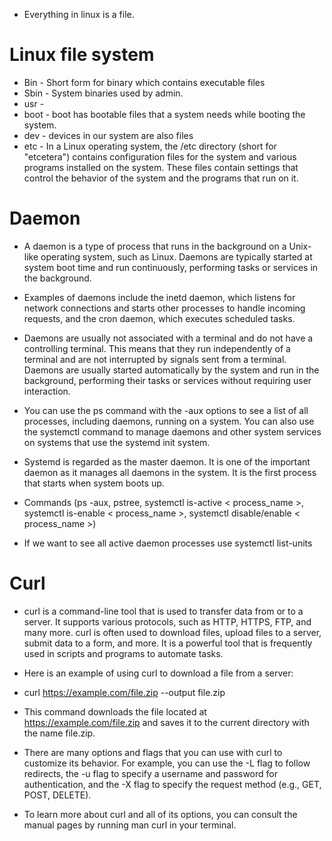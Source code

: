 - Everything in linux is a file.

# Linux file system
- Bin - Short form for binary which contains executable files
- Sbin - System binaries used by admin.
- usr - 
- boot - boot has bootable files that a system needs while booting the system.
- dev - devices in our system are also files
- etc - In a Linux operating system, the /etc directory (short for "etcetera") contains configuration files for the system and various programs installed on the system. These files contain settings that control the behavior of the system and the programs that run on it.

# Daemon 
- A daemon is a type of process that runs in the background on a Unix-like operating system, such as Linux. Daemons are typically started at system boot time and run continuously, performing tasks or services in the background.

- Examples of daemons include the inetd daemon, which listens for network connections and starts other processes to handle incoming requests, and the cron daemon, which executes scheduled tasks.

- Daemons are usually not associated with a terminal and do not have a controlling terminal. This means that they run independently of a terminal and are not interrupted by signals sent from a terminal. Daemons are usually started automatically by the system and run in the background, performing their tasks or services without requiring user interaction.

- You can use the ps command with the -aux options to see a list of all processes, including daemons, running on a system. You can also use the systemctl command to manage daemons and other system services on systems that use the systemd init system.

- Systemd is regarded as the master daemon. It is one of the important daemon as it manages all daemons in the system. It is the first process that starts when system boots up.

- Commands (ps -aux, pstree, systemctl is-active < process_name >, systemctl is-enable < process_name >, systemctl disable/enable < process_name >)

- If we want to see all active daemon processes use systemctl list-units


# Curl
- curl is a command-line tool that is used to transfer data from or to a server. It supports various protocols, such as HTTP, HTTPS, FTP, and many more. curl is often used to download files, upload files to a server, submit data to a form, and more. It is a powerful tool that is frequently used in scripts and programs to automate tasks.

- Here is an example of using curl to download a file from a server:

- curl https://example.com/file.zip --output file.zip
- This command downloads the file located at https://example.com/file.zip and saves it to the current directory with the name file.zip.

- There are many options and flags that you can use with curl to customize its behavior. For example, you can use the -L flag to follow redirects, the -u flag to specify a username and password for authentication, and the -X flag to specify the request method (e.g., GET, POST, DELETE).

- To learn more about curl and all of its options, you can consult the manual pages by running man curl in your terminal.



